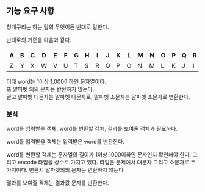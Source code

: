 ## 기능 요구 사항
청개구리는 하는 말의 무엇이든 반대로 말한다.

반대로의 기준을 다음과 같다.<br>

| A | B | C | D | E | F | G | H | I | J | K | L | M | N | O | P | Q | R | S | T | U | V | W | X | Y | Z |
| --- | --- | --- | --- | --- | --- | --- | --- | --- | --- | --- | --- | --- | --- | --- | --- | --- | --- | --- | --- | --- | --- | --- | --- | --- | --- |
| Z | Y | X | W | V | U | T | S | R | Q | P | O | N | M | L | K | J | I | H | G | F | E | D | C | B | A |

이때 word는 1이상 1,000이하인 문자열이다.<br>
또 알파벳 외의 문자는 반환하지 않는다.<br>
긜고 알파벳 대문자는 알파벳 대문자로, 알파벳 소문자는 알파벳 소문자로 변환한다.<br>

### 분석
word을 입력받을 객체, word를 변환할 객체, 결과를 보여줄 객체가 필요하다.

word를 입력받을 객체는 입력받은 word를 반환한다.

word를 변환할 객체는 문자열의 길이가 1이상 1000이하인 문자인지 확인해야 한다.
그리고 encode 타입을 상수로 가지고 있다.
타입은 문제에서 대문자 그리고 소문자로 두 가지이다.
변환시 알파벳외의 문자는 변환하지 않는다.

결과를 보여줄 객체는 결과값 문자를 반환한다.